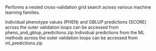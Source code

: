 Performs a nested cross-validation grid search across various machine learning families.

Individual phenotype values (PHEN) and GBLUP predictions (SCORE) across the outer validation loops can be accessed from pheno_and_gblup_predictions.zip
Individual predictions from the ML methods across the outer validation loops can be accessed from ml_predictions.zip
